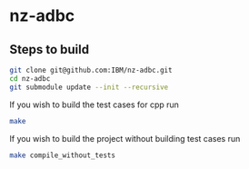# nz-adbc
## Steps to build
```bash
git clone git@github.com:IBM/nz-adbc.git
cd nz-adbc
git submodule update --init --recursive
```

If you wish to build the test cases for cpp run
```bash
make
```
If you wish to build the project without building test cases run
```bash
make compile_without_tests
```
